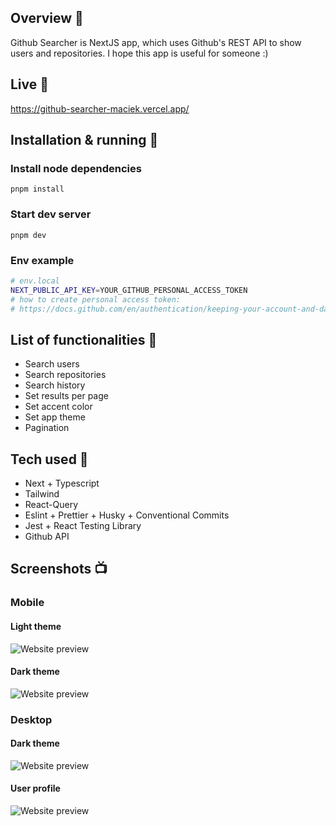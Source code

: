 
## Overview 🎉
Github Searcher is NextJS app, which uses Github's REST API to show users and repositories. I hope this app is useful for someone :)

## Live 📍
https://github-searcher-maciek.vercel.app/

## Installation & running 💾

### Install node dependencies
```
pnpm install
```

### Start dev server
```
pnpm dev
```

### Env example
```bash
# env.local
NEXT_PUBLIC_API_KEY=YOUR_GITHUB_PERSONAL_ACCESS_TOKEN
# how to create personal access token: 
# https://docs.github.com/en/authentication/keeping-your-account-and-data-secure/creating-a-personal-access-token

```

## List of functionalities 📃
- Search users
- Search repositories
- Search history
- Set results per page
- Set accent color
- Set app theme
- Pagination

## Tech used 🔧
- Next + Typescript
- Tailwind
- React-Query
- Eslint + Prettier + Husky + Conventional Commits
- Jest + React Testing Library
- Github API

## Screenshots 📺
### Mobile

#### Light theme
![Website preview](https://raw.githubusercontent.com/MaciejGarncarski/github-api/main/.github/readme-screenshots/mobile-light.png?raw=true?raw=true "Mobile light")

#### Dark theme
![Website preview](https://raw.githubusercontent.com/MaciejGarncarski/github-api/main/.github/readme-screenshots/mobile-dark.png?raw=true?raw=true "Mobile Dark")

### Desktop

#### Dark theme
![Website preview](https://raw.githubusercontent.com/MaciejGarncarski/github-api/main/.github/readme-screenshots/desktop-dark.png?raw=true?raw=true "Desktop Dark")

#### User profile
![Website preview](https://raw.githubusercontent.com/MaciejGarncarski/github-api/main/.github/readme-screenshots/desktop-user-profile.png?raw=true?raw=true "Desktop user profile")